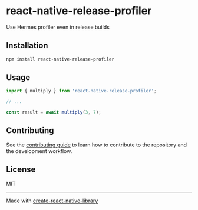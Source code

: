 # react-native-release-profiler

Use Hermes profiler even in release builds

## Installation

```sh
npm install react-native-release-profiler
```

## Usage

```js
import { multiply } from 'react-native-release-profiler';

// ...

const result = await multiply(3, 7);
```

## Contributing

See the [contributing guide](CONTRIBUTING.md) to learn how to contribute to the repository and the development workflow.

## License

MIT

---

Made with [create-react-native-library](https://github.com/callstack/react-native-builder-bob)
